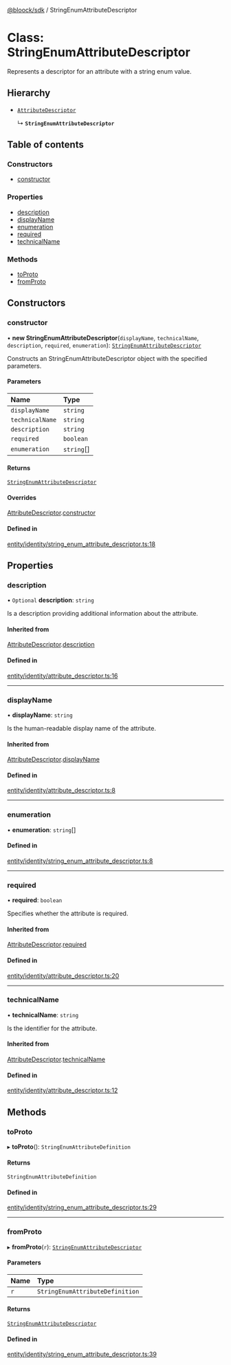 [@bloock/sdk](../index.md) / StringEnumAttributeDescriptor

# Class: StringEnumAttributeDescriptor

Represents a descriptor for an attribute with a string enum value.

## Hierarchy

- [`AttributeDescriptor`](AttributeDescriptor.md)

  ↳ **`StringEnumAttributeDescriptor`**

## Table of contents

### Constructors

- [constructor](StringEnumAttributeDescriptor.md#constructor)

### Properties

- [description](StringEnumAttributeDescriptor.md#description)
- [displayName](StringEnumAttributeDescriptor.md#displayname)
- [enumeration](StringEnumAttributeDescriptor.md#enumeration)
- [required](StringEnumAttributeDescriptor.md#required)
- [technicalName](StringEnumAttributeDescriptor.md#technicalname)

### Methods

- [toProto](StringEnumAttributeDescriptor.md#toproto)
- [fromProto](StringEnumAttributeDescriptor.md#fromproto)

## Constructors

### constructor

• **new StringEnumAttributeDescriptor**(`displayName`, `technicalName`, `description`, `required`, `enumeration`): [`StringEnumAttributeDescriptor`](StringEnumAttributeDescriptor.md)

Constructs an StringEnumAttributeDescriptor object with the specified parameters.

#### Parameters

| Name | Type |
| :------ | :------ |
| `displayName` | `string` |
| `technicalName` | `string` |
| `description` | `string` |
| `required` | `boolean` |
| `enumeration` | `string`[] |

#### Returns

[`StringEnumAttributeDescriptor`](StringEnumAttributeDescriptor.md)

#### Overrides

[AttributeDescriptor](AttributeDescriptor.md).[constructor](AttributeDescriptor.md#constructor)

#### Defined in

[entity/identity/string_enum_attribute_descriptor.ts:18](https://github.com/bloock/bloock-sdk/blob/cf3411f/languages/js/src/entity/identity/string_enum_attribute_descriptor.ts#L18)

## Properties

### description

• `Optional` **description**: `string`

Is a description providing additional information about the attribute.

#### Inherited from

[AttributeDescriptor](AttributeDescriptor.md).[description](AttributeDescriptor.md#description)

#### Defined in

[entity/identity/attribute_descriptor.ts:16](https://github.com/bloock/bloock-sdk/blob/cf3411f/languages/js/src/entity/identity/attribute_descriptor.ts#L16)

___

### displayName

• **displayName**: `string`

Is the human-readable display name of the attribute.

#### Inherited from

[AttributeDescriptor](AttributeDescriptor.md).[displayName](AttributeDescriptor.md#displayname)

#### Defined in

[entity/identity/attribute_descriptor.ts:8](https://github.com/bloock/bloock-sdk/blob/cf3411f/languages/js/src/entity/identity/attribute_descriptor.ts#L8)

___

### enumeration

• **enumeration**: `string`[]

#### Defined in

[entity/identity/string_enum_attribute_descriptor.ts:8](https://github.com/bloock/bloock-sdk/blob/cf3411f/languages/js/src/entity/identity/string_enum_attribute_descriptor.ts#L8)

___

### required

• **required**: `boolean`

Specifies whether the attribute is required.

#### Inherited from

[AttributeDescriptor](AttributeDescriptor.md).[required](AttributeDescriptor.md#required)

#### Defined in

[entity/identity/attribute_descriptor.ts:20](https://github.com/bloock/bloock-sdk/blob/cf3411f/languages/js/src/entity/identity/attribute_descriptor.ts#L20)

___

### technicalName

• **technicalName**: `string`

Is the identifier for the attribute.

#### Inherited from

[AttributeDescriptor](AttributeDescriptor.md).[technicalName](AttributeDescriptor.md#technicalname)

#### Defined in

[entity/identity/attribute_descriptor.ts:12](https://github.com/bloock/bloock-sdk/blob/cf3411f/languages/js/src/entity/identity/attribute_descriptor.ts#L12)

## Methods

### toProto

▸ **toProto**(): `StringEnumAttributeDefinition`

#### Returns

`StringEnumAttributeDefinition`

#### Defined in

[entity/identity/string_enum_attribute_descriptor.ts:29](https://github.com/bloock/bloock-sdk/blob/cf3411f/languages/js/src/entity/identity/string_enum_attribute_descriptor.ts#L29)

___

### fromProto

▸ **fromProto**(`r`): [`StringEnumAttributeDescriptor`](StringEnumAttributeDescriptor.md)

#### Parameters

| Name | Type |
| :------ | :------ |
| `r` | `StringEnumAttributeDefinition` |

#### Returns

[`StringEnumAttributeDescriptor`](StringEnumAttributeDescriptor.md)

#### Defined in

[entity/identity/string_enum_attribute_descriptor.ts:39](https://github.com/bloock/bloock-sdk/blob/cf3411f/languages/js/src/entity/identity/string_enum_attribute_descriptor.ts#L39)
